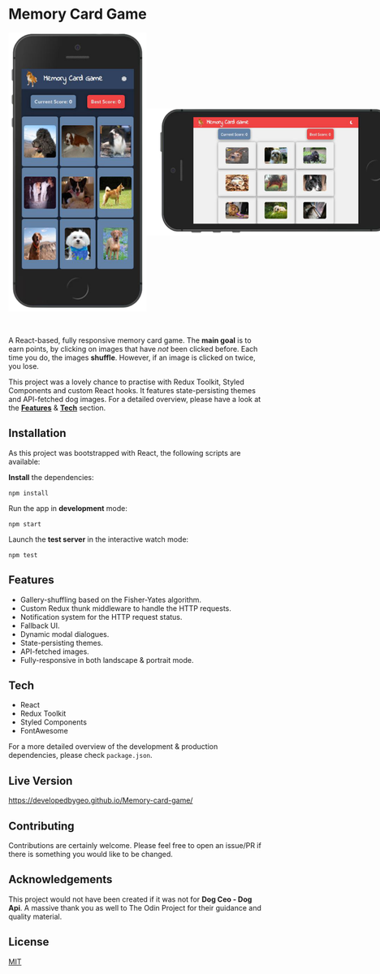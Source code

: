 # Memory Card Game

<div style="display: flex">
<img src='./public/sample-v.png' height='550px' width='300px' alt='mobile viewport - portrait mode'/>
<img style="align-self: center" src='./public/sample-h.png' height='250px' width='500px'alt='mobile viewport - landscape mode'/>
</div>

<br>
<br>

A React-based, fully responsive memory card game. The **main goal** is to earn points, by clicking on images that have _not_ been clicked before. Each time you do, the images **shuffle**. However, if an image is clicked on twice, you lose.

This project was a lovely chance to practise with Redux Toolkit, Styled Components and custom React hooks. It features state-persisting themes and API-fetched dog images. For a detailed overview, please have a look at the [**Features**](#features) & [**Tech**](#tech) section.

## Installation

As this project was bootstrapped with React, the following scripts are available:

**Install** the dependencies:

```
npm install
```

Run the app in **development** mode:

```
npm start
```

Launch the **test server** in the interactive watch mode:

```
npm test
```

## <a id='features'></a>Features

- Gallery-shuffling based on the Fisher-Yates algorithm.
- Custom Redux thunk middleware to handle the HTTP requests.
- Notification system for the HTTP request status.
- Fallback UI.
- Dynamic modal dialogues.
- State-persisting themes.
- API-fetched images.
- Fully-responsive in both landscape & portrait mode.

## <a id='tech'></a>Tech

- React
- Redux Toolkit
- Styled Components
- FontAwesome

For a more detailed overview of the development & production dependencies, please check `package.json`.

## Live Version

<https://developedbygeo.github.io/Memory-card-game/>

## Contributing

Contributions are certainly welcome. Please feel free to open an issue/PR if there is something you would like to be changed.

## Acknowledgements

This project would not have been created if it was not for **Dog Ceo - Dog Api**. A massive thank you as well to The Odin Project for their guidance and quality material.

## License

[MIT](./LICENSE.md)
